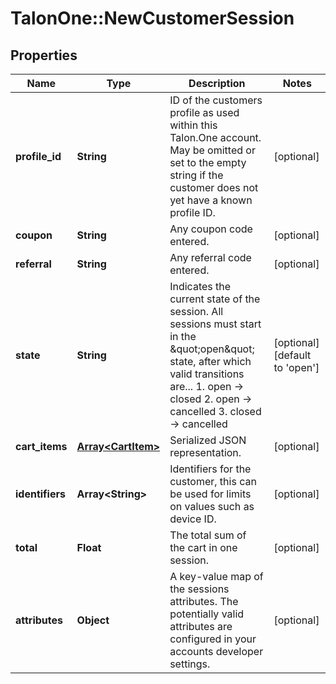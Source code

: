 # TalonOne::NewCustomerSession

## Properties
Name | Type | Description | Notes
------------ | ------------- | ------------- | -------------
**profile_id** | **String** | ID of the customers profile as used within this Talon.One account. May be omitted or set to the empty string if the customer does not yet have a known profile ID. | [optional] 
**coupon** | **String** | Any coupon code entered. | [optional] 
**referral** | **String** | Any referral code entered. | [optional] 
**state** | **String** | Indicates the current state of the session. All sessions must start in the \&quot;open\&quot; state, after which valid transitions are...  1. open -&gt; closed 2. open -&gt; cancelled 3. closed -&gt; cancelled  | [optional] [default to &#39;open&#39;]
**cart_items** | [**Array&lt;CartItem&gt;**](CartItem.md) | Serialized JSON representation. | [optional] 
**identifiers** | **Array&lt;String&gt;** | Identifiers for the customer, this can be used for limits on values such as device ID. | [optional] 
**total** | **Float** | The total sum of the cart in one session. | [optional] 
**attributes** | **Object** | A key-value map of the sessions attributes. The potentially valid attributes are configured in your accounts developer settings.  | [optional] 


